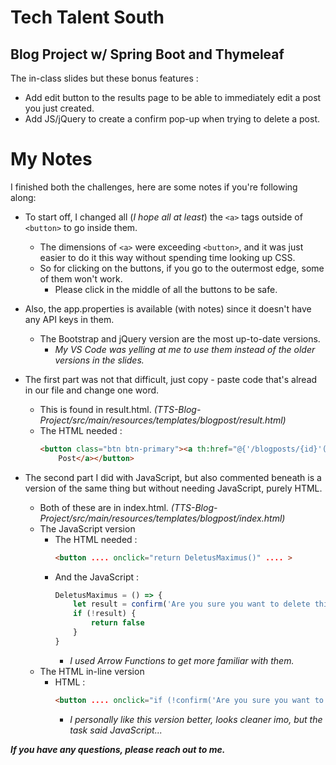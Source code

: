 # Tech Talent South
## Blog Project w/ Spring Boot and Thymeleaf

The in-class slides but these bonus features :
* Add edit button to the results page to be able to immediately edit a post you just created.
* Add JS/jQuery to create a confirm pop-up when trying to delete a post.


# My Notes
I finished both the challenges, here are some notes if you're following along:

* To start off, I changed all (*I hope all at least*) the `<a>` tags outside of `<button>` to go inside them.
    * The dimensions of `<a>` were exceeding `<button>`, and it was just easier to do it this way without spending time looking up CSS.
    * So for clicking on the buttons, if you go to the outermost edge, some of them won't work.
        * Please click in the middle of all the buttons to be safe.

* Also, the app.properties is available (with notes) since it doesn't have any API keys in them.
    * The Bootstrap and jQuery version are the most up-to-date versions.
        * *My VS Code was yelling at me to use them instead of the older versions in the slides.*

* The first part was not that difficult, just copy - paste code that's alread in our file and change one word.
    * This is found in result.html. *(TTS-Blog-Project/src/main/resources/templates/blogpost/result.html)*
    * The HTML needed :
        ```html
        <button class="btn btn-primary"><a th:href="@{'/blogposts/{id}'(id=${blogPost.id})}">Edit
            Post</a></button>
        ```

* The second part I did with JavaScript, but also commented beneath is a version of the same thing but without needing JavaScript, purely HTML.
    * Both of these are in index.html. *(TTS-Blog-Project/src/main/resources/templates/blogpost/index.html)*
    * The JavaScript version
        * The HTML needed :
            ```html
            <button .... onclick="return DeletusMaximus()" .... >
            ```
        * And the JavaScript :
            ```js
            DeletusMaximus = () => {
                let result = confirm('Are you sure you want to delete this Blog Post?')
                if (!result) {
                    return false
                }
            }
            ```
            * *I used Arrow Functions to get more familiar with them.*
    * The HTML in-line version
        * HTML :
            ```html
            <button .... onclick="if (!confirm('Are you sure you want to delete this Blog Entry?')) { return false }" .... >
            ```
            * *I personally like this version better, looks cleaner imo, but the task said JavaScript...*



***If you have any questions, please reach out to me.***